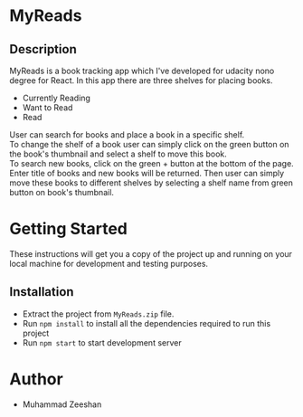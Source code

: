 # MyReads

## Description
MyReads is a book tracking app which I've developed for udacity nono degree for React. In this app there are three shelves for placing books.

- Currently Reading
- Want to Read
- Read

User can search for books and  place a book in a specific shelf.\
To change the shelf of a book user can simply click on the green button on the book's thumbnail and select a shelf to move this book.\
To search new books, click on the green + button at the bottom of the page. Enter title of books and new books will be returned. Then user can simply move these books to different shelves by selecting a shelf name from green button on book's thumbnail.

# Getting Started
These instructions will get you a copy of the project up and running on your local machine for development and testing purposes.

## Installation
- Extract the project from `MyReads.zip` file.
- Run `npm install` to install all the dependencies required to run this project
- Run `npm start` to start development server

# Author
- Muhammad Zeeshan